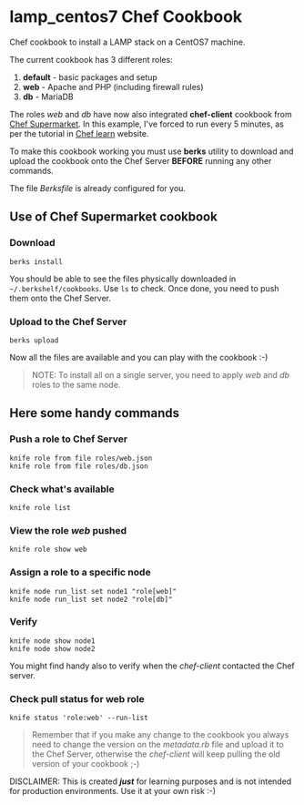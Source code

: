 # lamp_centos7 Chef Cookbook

Chef cookbook to install a LAMP stack on a CentOS7 machine.

The current cookbook has 3 different roles:
1. **default** - basic packages and setup
2. **web** - Apache and PHP (including firewall rules)
3. **db** - MariaDB

The roles *web* and *db* have now also integrated **chef-client** cookbook from [Chef Supermarket](https://supermarket.chef.io/). In this example, I've forced to run every 5 minutes, as per the tutorial in [Chef learn](https://learn.chef.io) website.

To make this cookbook working you must use **berks** utility to download and upload the cookbook onto the Chef Server **BEFORE** running any other commands.

The file *Berksfile* is already configured for you.

## Use of Chef Supermarket cookbook

### Download
`berks install`

You should be able to see the files physically downloaded in `~/.berkshelf/cookbooks`. Use `ls` to check.
Once done, you need to push them onto the Chef Server.

### Upload to the Chef Server
`berks upload`

Now all the files are available and you can play with the cookbook :-)


> NOTE: To install all on a single server, you need to apply *web* and *db* roles to the same node.


## Here some handy commands

### Push a role to Chef Server
```
knife role from file roles/web.json
knife role from file roles/db.json
```
### Check what's available
`knife role list`

### View the role *web* pushed
`knife role show web`

### Assign a role to a specific node
```
knife node run_list set node1 "role[web]"
knife node run_list set node2 "role[db]"
```
### Verify
```
knife node show node1
knife node show node2
```

You might find handy also to verify when the *chef-client* contacted the Chef server.
### Check pull status for web role
`knife status 'role:web' --run-list`

> Remember that if you make any change to the cookbook you always need to change the version on the *metadata.rb* file and upload it to the Chef Server, otherwise the *chef-client* will keep pulling the old version of your cookbook ;-)



DISCLAIMER: This is created **_just_** for learning purposes and is not intended for production environments.
Use it at your own risk :-)
